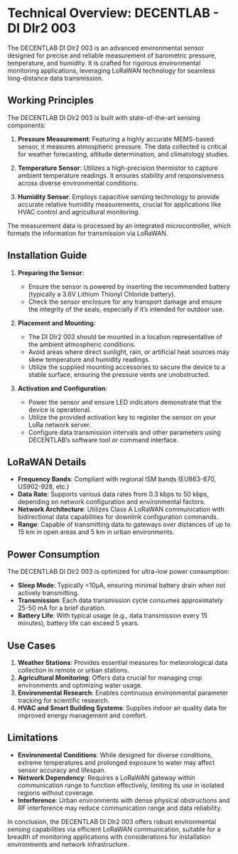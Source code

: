 # Technical Overview: DECENTLAB - Dl Dlr2 003

The DECENTLAB Dl Dlr2 003 is an advanced environmental sensor designed for precise and reliable measurement of barometric pressure, temperature, and humidity. It is crafted for rigorous environmental monitoring applications, leveraging LoRaWAN technology for seamless long-distance data transmission.

## Working Principles

The DECENTLAB Dl Dlr2 003 is built with state-of-the-art sensing components:

1. **Pressure Measurement**: Featuring a highly accurate MEMS-based sensor, it measures atmospheric pressure. The data collected is critical for weather forecasting, altitude determination, and climatology studies.

2. **Temperature Sensor**: Utilizes a high-precision thermistor to capture ambient temperature readings. It ensures stability and responsiveness across diverse environmental conditions.

3. **Humidity Sensor**: Employs capacitive sensing technology to provide accurate relative humidity measurements, crucial for applications like HVAC control and agricultural monitoring.

The measurement data is processed by an integrated microcontroller, which formats the information for transmission via LoRaWAN.

## Installation Guide

1. **Preparing the Sensor**:
   - Ensure the sensor is powered by inserting the recommended battery (typically a 3.6V Lithium Thionyl Chloride battery).
   - Check the sensor enclosure for any transport damage and ensure the integrity of the seals, especially if it’s intended for outdoor use.

2. **Placement and Mounting**:
   - The Dl Dlr2 003 should be mounted in a location representative of the ambient atmospheric conditions.
   - Avoid areas where direct sunlight, rain, or artificial heat sources may skew temperature and humidity readings.
   - Utilize the supplied mounting accessories to secure the device to a stable surface, ensuring the pressure vents are unobstructed.

3. **Activation and Configuration**:
   - Power the sensor and ensure LED indicators demonstrate that the device is operational.
   - Utilize the provided activation key to register the sensor on your LoRa network server.
   - Configure data transmission intervals and other parameters using DECENTLAB’s software tool or command interface.

## LoRaWAN Details

- **Frequency Bands**: Compliant with regional ISM bands (EU863-870, US902-928, etc.)
- **Data Rate**: Supports various data rates from 0.3 kbps to 50 kbps, depending on network configuration and environmental factors.
- **Network Architecture**: Utilizes Class A LoRaWAN communication with bidirectional data capabilities for downlink configuration commands.
- **Range**: Capable of transmitting data to gateways over distances of up to 15 km in open areas and 5 km in urban environments.

## Power Consumption

The DECENTLAB Dl Dlr2 003 is optimized for ultra-low power consumption:

- **Sleep Mode**: Typically <10µA, ensuring minimal battery drain when not actively transmitting.
- **Transmission**: Each data transmission cycle consumes approximately 25-50 mA for a brief duration.
- **Battery Life**: With typical usage (e.g., data transmission every 15 minutes), battery life can exceed 5 years.

## Use Cases

1. **Weather Stations**: Provides essential measures for meteorological data collection in remote or urban stations.
2. **Agricultural Monitoring**: Offers data crucial for managing crop environments and optimizing water usage.
3. **Environmental Research**: Enables continuous environmental parameter tracking for scientific research.
4. **HVAC and Smart Building Systems**: Supplies indoor air quality data for improved energy management and comfort.

## Limitations

- **Environmental Conditions**: While designed for diverse conditions, extreme temperatures and prolonged exposure to water may affect sensor accuracy and lifespan.
- **Network Dependency**: Requires a LoRaWAN gateway within communication range to function effectively, limiting its use in isolated regions without coverage.
- **Interference**: Urban environments with dense physical obstructions and RF interference may reduce communication range and data reliability.

In conclusion, the DECENTLAB Dl Dlr2 003 offers robust environmental sensing capabilities via efficient LoRaWAN communication, suitable for a breadth of monitoring applications with considerations for installation environments and network infrastructure.